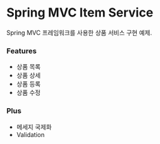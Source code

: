 # Spring MVC Item Service
 Spring MVC 프레임워크를 사용한 상품 서비스 구현 예제.

 ### Features
 - 상품 목록
 - 상품 상세
 - 상품 등록
 - 상품 수정

### Plus
- 메세지 국제화
- Validation
